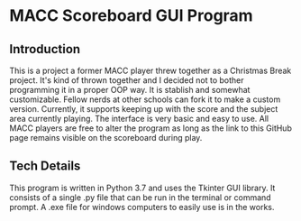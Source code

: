 # MACC Scoreboard GUI Program

## Introduction
This is a project a former MACC player threw together as a Christmas Break project. It's kind of thrown together and I decided not to bother programming it in a proper OOP way.  It is stablish and somewhat customizable.  Fellow nerds at other schools can fork it to make a custom version.  Currently, it supports keeping up with the score and the subject area currently playing.  The interface is very basic and easy to use. All MACC players are free to alter the program as long as the link to this GitHub page remains visible on the scoreboard during play.

## Tech Details 
This program is written in Python 3.7 and uses the Tkinter GUI library.  It consists of a single .py file that can be run in the terminal or command prompt.  A .exe file for windows computers to easily use is in the works.
